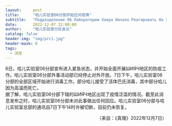 ```yaml
---
layout:     post
title:      "哈儿实验室06分部开始应对疫情"
subtitle:   "Подразделение 06 Лаборатории Хаера Начало Реагировать На Эпидемию"
date:       2022-12-07 22:00:00
author:     "哈儿实验室分区会议"
catalog: false
header-img: "img/prc1.jpg"
header-mask: 0
tags:
  - 消息
---
```


6日，哈儿实验室06分部宣布进入紧急状态，并开始全面开展ШИЯЧ地区的防疫工作。哈儿实验室06分部外事活动部已经停止对外开放。7日下午，哈儿实验室06分部的全部区域开始进行消毒工作。部分哈儿接受了活体巴氏消毒，其中部分哈儿因为高温而死亡。  
据了解，哈儿实验室06分部下辖的ШИЯЧ地区出现了疫情泛滥的情况。截至此消息发布之时，哈儿实验室06分部未对此事做出任何回应。哈儿实验室06分部与哈儿实验室总部的通讯自7日下午14时许被切断，目前仍未恢复。
<div style="text-align: right">（来自：《真理》2022年12月7日）</div>